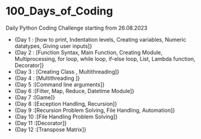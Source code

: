 # 100_Days_of_Coding
Daily Python Coding Challenge starting from 26.08.2023

* {Day 1 : [how to print, Indentation levels, Creating variables, Numeric datatypes, Giving user inputs]}
* {Day 2 : [Function Syntax, Main Function, Creating Module, Multiprocessing, for loop, while loop, if-else loop, List, Lambda function, Decorator]}
* {Day 3 : [Creating Class , Multithreading]}
* {Day 4 : [Multithreading ]}
* {Day 5 :[Command line arguments]}
* {Day 6 :[Filter, Map, Reduce, Datetime Module]}
* {Day 7 :[Game]}
* {Day 8 :[Exception Handling, Recursion]}
* {Day 9 :[Recursion Problem Solving, File Handling, Automation]}
* {Day 10 :[File Handling Problem Solving]}
* {Day 11 :[Decorator]}
* {Day 12 :[Transpose Matrix]}
